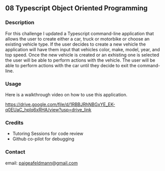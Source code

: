 ## 08 Typescript Object Oriented Programming

### Description
For this challenge I updated a Typescript command-line application that allows the user to create either a car, truck or motorbike or choose an existing vehicle type. If the user decides to create a new vehicle the application will have them input that vehicles color, make, model, year, and top speed. Once the new vehicle is created or an exhisting one is selected the user will be able to perform actions with the vehicle. The user will be able to perform actions with the car until they decide to exit the command-line. 

### Usage 
Here is a walkthrough video on how to use this application.

https://drive.google.com/file/d/1RBBJRhNBGxYE_EK-q0EUaC_hpIq6xRHA/view?usp=drive_link 

### Credits
- Tutoring Sessions for code review
- Github co-pilot for debugging

### Contact
email: paigeafeldmann@gmail.com